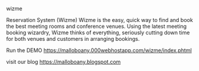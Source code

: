 wizme

Reservation System (Wizme) Wizme is the easy, quick way to find and book the best meeting rooms and conference venues. Using the latest meeting booking wizardry, Wizme thinks of everything, seriously cutting down time for both venues and customers in arranging bookings.


Run the DEMO 
https://malloboany.000webhostapp.com/wizme/index.phtml

visit our blog 
https://malloboany.blogspot.com